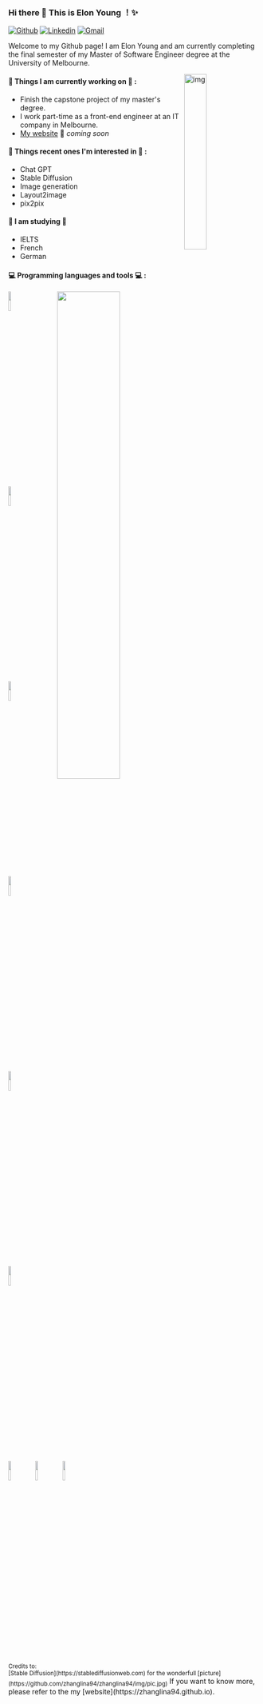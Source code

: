### Hi there 👋 This is Elon Young ！✨ 
 
 
[![Github](https://img.shields.io/badge/-Github-000?style=flat&logo=Github&logoColor=white)]([https://github.com/zhanglina94](https://github.com/ElonQuasimodoYoung))
[![Linkedin](https://img.shields.io/badge/-LinkedIn-blue?style=flat&logo=Linkedin&logoColor=white)](https://www.linkedin.com/in/elonyoung/)
[![Gmail](https://img.shields.io/badge/-Gmail-c14438?style=flat&logo=Gmail&logoColor=white)](elonyang15972373908@gmail.com)
 
Welcome to my Github page! I am Elon Young and am currently completing the final semester of my Master of Software Engineer degree at the University of Melbourne.

<img align="right" alt="img" src="https://github.com/ElonQuasimodoYoung/ElonQuasimodoYoung/blob/main/DonghaoYang1.JPG" width="30%" height="auto" />
 
 
#### 🌱 Things I am currently working on 🌱 : 
- Finish the capstone project of my master's degree.
- I work part-time as a front-end engineer at an IT company in Melbourne.
- [My website](https://elonquasimodoyoung.github.io/donghaoyang/) 🚀 *coming soon*
 
 
#### 💪 Things recent ones I'm interested in 💪 : 
- Chat GPT
- Stable Diffusion
- Image generation
- Layout2image
- pix2pix
#### 🌻 I am studying 🌻
- IELTS
- French
- German
#### :computer: Programming languages and tools :computer: : 
<p>
<img width="50%" align="right" src="https://github-readme-stats.vercel.app/api?username=zhanglina94&show_icons=true&hide_border=true" />
<code><img width="10%" src="https://www.vectorlogo.zone/logos/ubuntu/ubuntu-ar21.svg"></code>
<code><img width="10%" src="https://www.vectorlogo.zone/logos/python/python-ar21.svg"></code>
<code><img width="10%" src="https://www.vectorlogo.zone/logos/tensorflow/tensorflow-ar21.svg"></code>
<br />
<code><img width="10%" src="https://www.vectorlogo.zone/logos/git-scm/git-scm-ar21.svg"></code>
<code><img width="10%" src="https://www.vectorlogo.zone/logos/virtualbox/virtualbox-ar21.svg"></code>
<code><img width="10%" src="https://www.vectorlogo.zone/logos/visualstudio_code/visualstudio_code-ar21.svg"></code>
<br />
<code><img width="10%" src="https://www.vectorlogo.zone/logos/reactjs/reactjs-ar21.svg"></code>
<code><img width="10%" src="https://www.vectorlogo.zone/logos/w3_css/w3_css-ar21.svg"></code>
<code><img width="10%" src="https://www.vectorlogo.zone/logos/broccolijs/broccolijs-ar21.svg"></code>
</p>
<sub>Credits to: <br/>[Stable Diffusion](https://stablediffusionweb.com) for the wonderfull [picture](https://github.com/zhanglina94/zhanglina94/img/pic.jpg)</sub>
If you want to know more, please refer to the my [website](https://zhanglina94.github.io).
